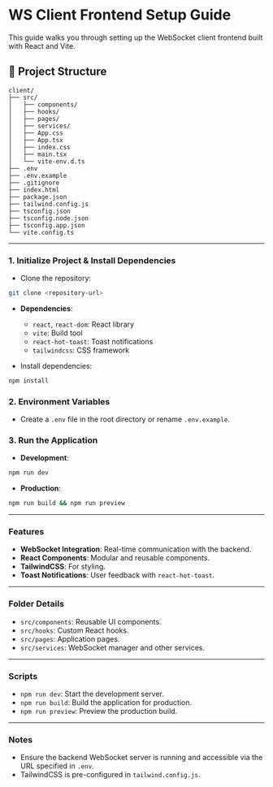 # WS Client Frontend Setup Guide

This guide walks you through setting up the WebSocket client frontend built with React and Vite.

## 📁 Project Structure

```
client/
├── src/
│   ├── components/
│   ├── hooks/
│   ├── pages/
│   ├── services/
│   ├── App.css
│   ├── App.tsx
│   ├── index.css
│   ├── main.tsx
│   └── vite-env.d.ts
├── .env
├── .env.example
├── .gitignore
├── index.html
├── package.json
├── tailwind.config.js
├── tsconfig.json
├── tsconfig.node.json
├── tsconfig.app.json
└── vite.config.ts
```

---

### 1. Initialize Project & Install Dependencies

- Clone the repository:
```bash
git clone <repository-url>
```

- **Dependencies**:
    - `react`, `react-dom`: React library
    - `vite`: Build tool
    - `react-hot-toast`: Toast notifications
    - `tailwindcss`: CSS framework

- Install dependencies:
```bash
npm install
```

### 2. Environment Variables

- Create a `.env` file in the root directory or rename `.env.example`.

### 3. Run the Application

- **Development**:
```bash
npm run dev
```

- **Production**:
```bash
npm run build && npm run preview
```

---

### Features

- **WebSocket Integration**: Real-time communication with the backend.
- **React Components**: Modular and reusable components.
- **TailwindCSS**: For styling.
- **Toast Notifications**: User feedback with `react-hot-toast`.

---

### Folder Details

- `src/components`: Reusable UI components.
- `src/hooks`: Custom React hooks.
- `src/pages`: Application pages.
- `src/services`: WebSocket manager and other services.

---

### Scripts

- `npm run dev`: Start the development server.
- `npm run build`: Build the application for production.
- `npm run preview`: Preview the production build.

---

### Notes

- Ensure the backend WebSocket server is running and accessible via the URL specified in `.env`.
- TailwindCSS is pre-configured in `tailwind.config.js`.
